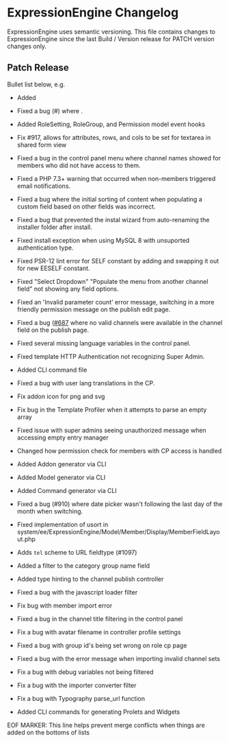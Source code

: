 # ExpressionEngine Changelog

ExpressionEngine uses semantic versioning. This file contains changes to ExpressionEngine since the last Build / Version release for PATCH version changes only.

## Patch Release

Bullet list below, e.g.
   - Added <new feature>
   - Fixed a bug (#<linked issue number>) where <bug behavior>.
   - Added RoleSetting, RoleGroup, and Permission model event hooks
   - Fix #917, allows for attributes, rows, and cols to be set for textarea in shared form view
   - Fixed a bug in the control panel menu where channel names showed for members who did not have access to them.
   - Fixed a PHP 7.3+ warning that occurred when non-members triggered email notifications.
   - Fixed a bug where the initial sorting of content when populating a custom field based on other fields was incorrect.
   - Fixed a bug that prevented the instal wizard from auto-renaming the installer folder after install.
   - Fixed install exception when using MySQL 8 with unsuported authentication type.
   - Fixed PSR-12 lint error for SELF constant by adding and swapping it out for new EESELF constant.
   - Fixed "Select Dropdown" "Populate the menu from another channel field" not showing any field options.
   - Fixed an 'Invalid parameter count' error message, switching in a more friendly permission message on the publish edit page.
   - Fixed a bug ([#687](https://github.com/ExpressionEngine/ExpressionEngine/issues/687) where no valid channels were available in the channel field on the publish page.
   - Fixed several missing language variables in the control panel.
   - Fixed template HTTP Authentication not recognizing Super Admin.
   - Added CLI command file
   - Fixed a bug with user lang translations in the CP.
   - Fix addon icon for png and svg
   - Fix bug in the Template Profiler when it attempts to parse an empty array
   - Fixed issue with super admins seeing unauthorized message when accessing empty entry manager
   - Changed how permission check for members with CP access is handled
   - Added Addon generator via CLI
   - Added Model generator via CLI
   - Added Command generator via CLI
   - Fixed a bug (#910) where date picker wasn't following the last day of the month when switching.
   - Fixed implementation of usort in system/ee/ExpressionEngine/Model/Member/Display/MemberFieldLayout.php

   - Adds `tel` scheme to URL fieldtype (#1097)
   - Added a filter to the category group name field
   - Added type hinting to the channel publish controller
   - Fixed a bug with the javascript loader filter
   - Fix bug with member import error
   - Fixed a bug in the channel title filtering in the control panel
   - Fix a bug with avatar filename in controller profile settings
   - Fixed a bug with group id's being set wrong on role cp page
   - Fixed a bug with the error message when importing invalid channel sets
   - Fix a bug with debug variables not being filtered
   - Fix a bug with the importer converter filter
   - Fix a bug with Typography parse_url function
   - Added CLI commands for generating Prolets and Widgets


EOF MARKER: This line helps prevent merge conflicts when things are
added on the bottoms of lists

